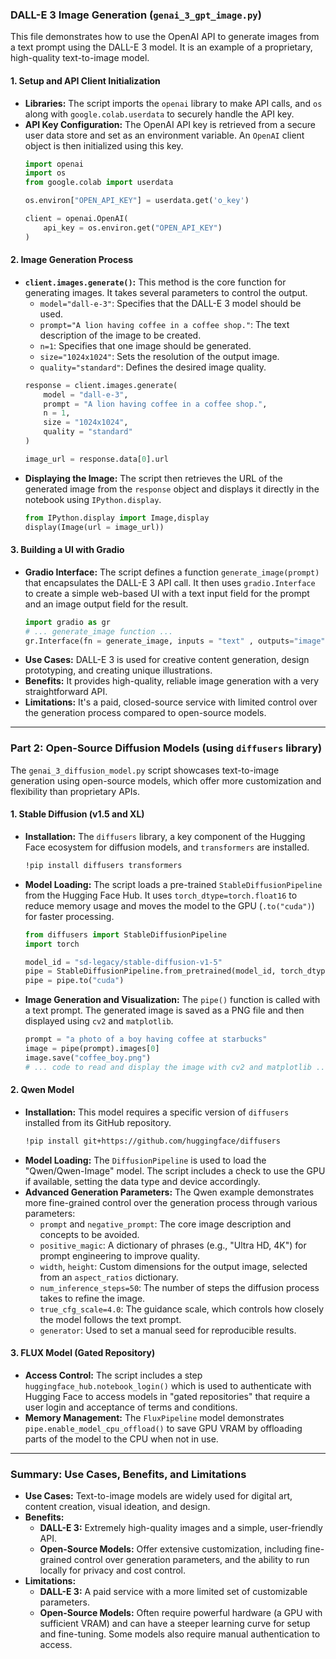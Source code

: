 ### DALL-E 3 Image Generation (`genai_3_gpt_image.py`)

This file demonstrates how to use the OpenAI API to generate images from a text prompt using the DALL-E 3 model. It is an example of a proprietary, high-quality text-to-image model.

#### 1\. Setup and API Client Initialization

  * **Libraries:** The script imports the `openai` library to make API calls, and `os` along with `google.colab.userdata` to securely handle the API key.
  * **API Key Configuration:** The OpenAI API key is retrieved from a secure user data store and set as an environment variable. An `OpenAI` client object is then initialized using this key.
    ```python
    import openai
    import os
    from google.colab import userdata

    os.environ["OPEN_API_KEY"] = userdata.get('o_key')

    client = openai.OpenAI(
        api_key = os.environ.get("OPEN_API_KEY")
    )
    ```

#### 2\. Image Generation Process

  * **`client.images.generate()`:** This method is the core function for generating images. It takes several parameters to control the output.
      * `model="dall-e-3"`: Specifies that the DALL-E 3 model should be used.
      * `prompt="A lion having coffee in a coffee shop."`: The text description of the image to be created.
      * `n=1`: Specifies that one image should be generated.
      * `size="1024x1024"`: Sets the resolution of the output image.
      * `quality="standard"`: Defines the desired image quality.
    <!-- end list -->
    ```python
    response = client.images.generate(
        model = "dall-e-3",
        prompt = "A lion having coffee in a coffee shop.",
        n = 1,
        size = "1024x1024",
        quality = "standard"
    )

    image_url = response.data[0].url
    ```
  * **Displaying the Image:** The script then retrieves the URL of the generated image from the `response` object and displays it directly in the notebook using `IPython.display`.
    ```python
    from IPython.display import Image,display
    display(Image(url = image_url))
    ```

#### 3\. Building a UI with Gradio

  * **Gradio Interface:** The script defines a function `generate_image(prompt)` that encapsulates the DALL-E 3 API call. It then uses `gradio.Interface` to create a simple web-based UI with a text input field for the prompt and an image output field for the result.
    ```python
    import gradio as gr
    # ... generate_image function ...
    gr.Interface(fn = generate_image, inputs = "text" , outputs="image" , title="Image Generator").launch()
    ```
  * **Use Cases:** DALL-E 3 is used for creative content generation, design prototyping, and creating unique illustrations.
  * **Benefits:** It provides high-quality, reliable image generation with a very straightforward API.
  * **Limitations:** It's a paid, closed-source service with limited control over the generation process compared to open-source models.

-----

### Part 2: Open-Source Diffusion Models (using `diffusers` library)

The `genai_3_diffusion_model.py` script showcases text-to-image generation using open-source models, which offer more customization and flexibility than proprietary APIs.

#### 1\. Stable Diffusion (v1.5 and XL)

  * **Installation:** The `diffusers` library, a key component of the Hugging Face ecosystem for diffusion models, and `transformers` are installed.
    ```bash
    !pip install diffusers transformers
    ```
  * **Model Loading:** The script loads a pre-trained `StableDiffusionPipeline` from the Hugging Face Hub. It uses `torch_dtype=torch.float16` to reduce memory usage and moves the model to the GPU (`.to("cuda")`) for faster processing.
    ```python
    from diffusers import StableDiffusionPipeline
    import torch

    model_id = "sd-legacy/stable-diffusion-v1-5"
    pipe = StableDiffusionPipeline.from_pretrained(model_id, torch_dtype=torch.float16)
    pipe = pipe.to("cuda")
    ```
  * **Image Generation and Visualization:** The `pipe()` function is called with a text prompt. The generated image is saved as a PNG file and then displayed using `cv2` and `matplotlib`.
    ```python
    prompt = "a photo of a boy having coffee at starbucks"
    image = pipe(prompt).images[0]
    image.save("coffee_boy.png")
    # ... code to read and display the image with cv2 and matplotlib ...
    ```

#### 2\. Qwen Model

  * **Installation:** This model requires a specific version of `diffusers` installed from its GitHub repository.
    ```bash
    !pip install git+https://github.com/huggingface/diffusers
    ```
  * **Model Loading:** The `DiffusionPipeline` is used to load the "Qwen/Qwen-Image" model. The script includes a check to use the GPU if available, setting the data type and device accordingly.
  * **Advanced Generation Parameters:** The Qwen example demonstrates more fine-grained control over the generation process through various parameters:
      * `prompt` and `negative_prompt`: The core image description and concepts to be avoided.
      * `positive_magic`: A dictionary of phrases (e.g., "Ultra HD, 4K") for prompt engineering to improve quality.
      * `width`, `height`: Custom dimensions for the output image, selected from an `aspect_ratios` dictionary.
      * `num_inference_steps=50`: The number of steps the diffusion process takes to refine the image.
      * `true_cfg_scale=4.0`: The guidance scale, which controls how closely the model follows the text prompt.
      * `generator`: Used to set a manual seed for reproducible results.

#### 3\. FLUX Model (Gated Repository)

  * **Access Control:** The script includes a step `huggingface_hub.notebook_login()` which is used to authenticate with Hugging Face to access models in "gated repositories" that require a user login and acceptance of terms and conditions.
  * **Memory Management:** The `FluxPipeline` model demonstrates `pipe.enable_model_cpu_offload()` to save GPU VRAM by offloading parts of the model to the CPU when not in use.

-----

### Summary: Use Cases, Benefits, and Limitations

  * **Use Cases:** Text-to-image models are widely used for digital art, content creation, visual ideation, and design.
  * **Benefits:**
      * **DALL-E 3:** Extremely high-quality images and a simple, user-friendly API.
      * **Open-Source Models:** Offer extensive customization, including fine-grained control over generation parameters, and the ability to run locally for privacy and cost control.
  * **Limitations:**
      * **DALL-E 3:** A paid service with a more limited set of customizable parameters.
      * **Open-Source Models:** Often require powerful hardware (a GPU with sufficient VRAM) and can have a steeper learning curve for setup and fine-tuning. Some models also require manual authentication to access.
